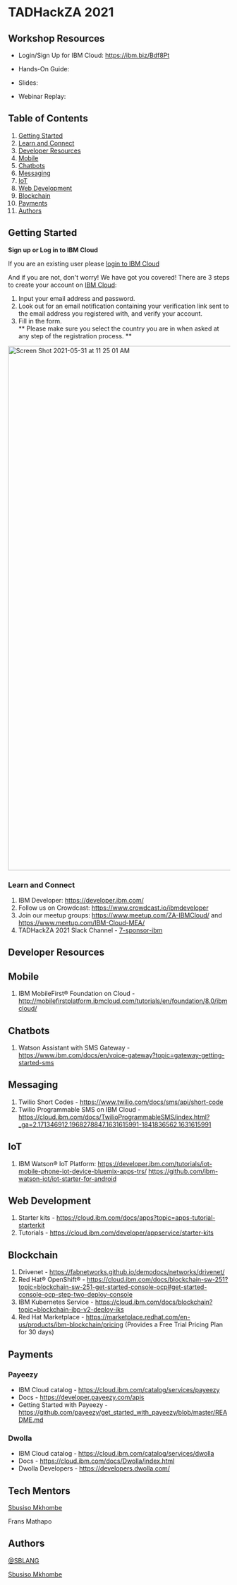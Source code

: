 # TADHackZA 2021

<!-- Please refer to https://github.com/fawazsiddiqi/slides_to_pages to know how you can deploy slides to https://ibmdevelopermea.github.io -->

## Workshop Resources

- Login/Sign Up for IBM Cloud: https://ibm.biz/Bdf8Pt
  
- Hands-On Guide: <Link>

- Slides: <Link>

- Webinar Replay: <Link>

## Table of Contents
1. [Getting Started](#GettingStarted)
1. [Learn and Connect](###LearnandConnect)
1. [Developer Resources](##DeveloperResources)
1. [Mobile](##Mobile)
1. [Chatbots](##Chatbots)
1. [Messaging](##Messaging)
1. [IoT](##IoT)
1. [Web Development](##WebDevelopment)
1. [Blockchain](##Blockchain)
1. [Payments](##Payments)
1. [Authors](##Authors)
  
## Getting Started
  
**Sign up or Log in to IBM Cloud**

If you are an existing user please [login to IBM Cloud](https://ibm.biz/Bdf8Pt)

And if you are not, don't worry! We have got you covered! There are 3 steps to create your account on [IBM Cloud](<PUT TRACK LINK HERE>): <br>
1. Input your email address and password. <br>
1. Look out for an email notification containing your verification link sent to the email address you registered with, and verify your account. <br>
1. Fill in the form. <br>
** Please make sure you select the country you are in when asked at any step of the registration process. **
  
<img width="1188" alt="Screen Shot 2021-05-31 at 11 25 01 AM" src="https://user-images.githubusercontent.com/15332386/120156441-0769d980-c203-11eb-8cb3-29f4a8d5616a.png">

### Learn and Connect
1. IBM Developer: https://developer.ibm.com/
1. Follow us on Crowdcast: https://www.crowdcast.io/ibmdeveloper
1. Join our meetup groups: https://www.meetup.com/ZA-IBMCloud/ and https://www.meetup.com/IBM-Cloud-MEA/
1. TADHackZA 2021 Slack Channel - [7-sponsor-ibm](https://app.slack.com/client/T02DSDA196K/C02E4L58JAZ)

## Developer Resources
  
## Mobile
1. IBM MobileFirst® Foundation on Cloud - http://mobilefirstplatform.ibmcloud.com/tutorials/en/foundation/8.0/ibmcloud/
 
## Chatbots
1. Watson Assistant with SMS Gateway - https://www.ibm.com/docs/en/voice-gateway?topic=gateway-getting-started-sms
 
## Messaging
1. Twilio Short Codes - https://www.twilio.com/docs/sms/api/short-code
1. Twilio Programmable SMS on IBM Cloud - https://cloud.ibm.com/docs/TwilioProgrammableSMS/index.html?_ga=2.171346912.1968278847.1631615991-1841836562.1631615991

## IoT
1. IBM Watson® IoT Platform: https://developer.ibm.com/tutorials/iot-mobile-phone-iot-device-bluemix-apps-trs/
           https://github.com/ibm-watson-iot/iot-starter-for-android

## Web Development
1. Starter kits - https://cloud.ibm.com/docs/apps?topic=apps-tutorial-starterkit
1. Tutorials - https://cloud.ibm.com/developer/appservice/starter-kits

## Blockchain
1. Drivenet - https://fabnetworks.github.io/demodocs/networks/drivenet/
1. Red Hat® OpenShift® - https://cloud.ibm.com/docs/blockchain-sw-251?topic=blockchain-sw-251-get-started-console-ocp#get-started-console-ocp-step-two-deploy-console
1. IBM Kubernetes Service - https://cloud.ibm.com/docs/blockchain?topic=blockchain-ibp-v2-deploy-iks
1. Red Hat Marketplace - https://marketplace.redhat.com/en-us/products/ibm-blockchain/pricing (Provides a Free Trial Pricing Plan for 30 days)
 
## Payments
### Payeezy
- IBM Cloud catalog - https://cloud.ibm.com/catalog/services/payeezy
- Docs - https://developer.payeezy.com/apis
- Getting Started with Payeezy - https://github.com/payeezy/get_started_with_payeezy/blob/master/README.md
 
### Dwolla
- IBM Cloud catalog - https://cloud.ibm.com/catalog/services/dwolla
- Docs - https://cloud.ibm.com/docs/Dwolla/index.html
- Dwolla Developers - https://developers.dwolla.com/

## Tech Mentors
[Sbusiso Mkhombe](https://github.com/1154046)
  
Frans Mathapo
  
## Authors
[@SBLANG](https://github.com/SBLANG)
  
[Sbusiso Mkhombe](https://github.com/1154046)
